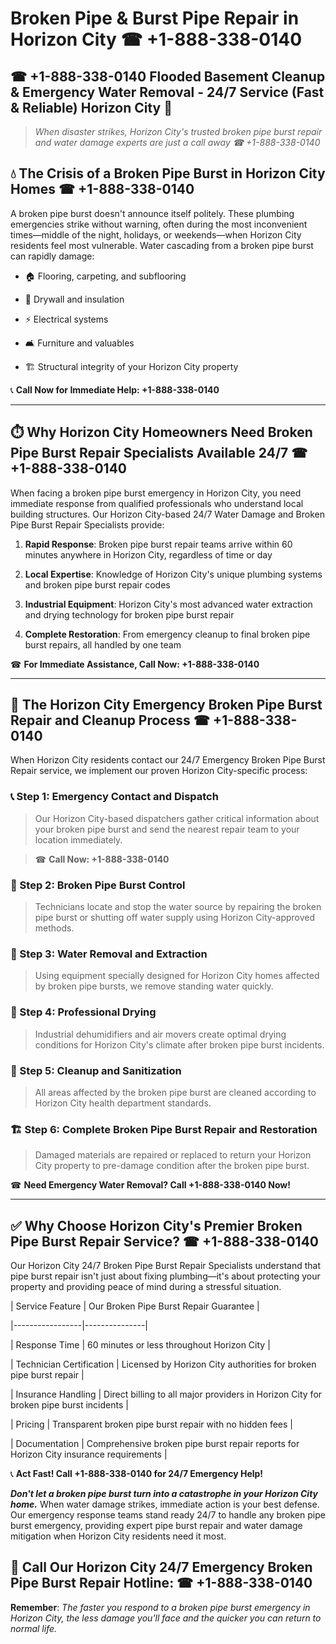 # Broken Pipe & Burst Pipe Repair in Horizon City ☎ +1-888-338-0140  
## ☎ +1-888-338-0140 Flooded Basement Cleanup & Emergency Water Removal - 24/7 Service (Fast & Reliable) Horizon City 🚨  

> *When disaster strikes, Horizon City's trusted broken pipe burst repair and water damage experts are just a call away ☎ +1-888-338-0140*  

## 💧 The Crisis of a Broken Pipe Burst in Horizon City Homes ☎ +1-888-338-0140  

A broken pipe burst doesn't announce itself politely. These plumbing emergencies strike without warning, often during the most inconvenient times—middle of the night, holidays, or weekends—when Horizon City residents feel most vulnerable. Water cascading from a broken pipe burst can rapidly damage:  

* 🏠 Flooring, carpeting, and subflooring  
* 🧱 Drywall and insulation  
* ⚡ Electrical systems  
* 🛋️ Furniture and valuables  
* 🏗️ Structural integrity of your Horizon City property  

📞 **Call Now for Immediate Help: +1-888-338-0140**  

---  

## ⏱️ Why Horizon City Homeowners Need Broken Pipe Burst Repair Specialists Available 24/7 ☎ +1-888-338-0140  

When facing a broken pipe burst emergency in Horizon City, you need immediate response from qualified professionals who understand local building structures. Our Horizon City-based 24/7 Water Damage and Broken Pipe Burst Repair Specialists provide:  

1. **Rapid Response**: Broken pipe burst repair teams arrive within 60 minutes anywhere in Horizon City, regardless of time or day  
2. **Local Expertise**: Knowledge of Horizon City's unique plumbing systems and broken pipe burst repair codes  
3. **Industrial Equipment**: Horizon City's most advanced water extraction and drying technology for broken pipe burst repair  
4. **Complete Restoration**: From emergency cleanup to final broken pipe burst repairs, all handled by one team  

☎ **For Immediate Assistance, Call Now: +1-888-338-0140**  

---  

## 🔧 The Horizon City Emergency Broken Pipe Burst Repair and Cleanup Process ☎ +1-888-338-0140  

When Horizon City residents contact our 24/7 Emergency Broken Pipe Burst Repair service, we implement our proven Horizon City-specific process:  

### 📞 Step 1: Emergency Contact and Dispatch  
> Our Horizon City-based dispatchers gather critical information about your broken pipe burst and send the nearest repair team to your location immediately.  
> ☎ **Call Now: +1-888-338-0140**  

### 🚿 Step 2: Broken Pipe Burst Control  
> Technicians locate and stop the water source by repairing the broken pipe burst or shutting off water supply using Horizon City-approved methods.  

### 🌊 Step 3: Water Removal and Extraction  
> Using equipment specially designed for Horizon City homes affected by broken pipe bursts, we remove standing water quickly.  

### 💨 Step 4: Professional Drying  
> Industrial dehumidifiers and air movers create optimal drying conditions for Horizon City's climate after broken pipe burst incidents.  

### 🧼 Step 5: Cleanup and Sanitization  
> All areas affected by the broken pipe burst are cleaned according to Horizon City health department standards.  

### 🏗️ Step 6: Complete Broken Pipe Burst Repair and Restoration  
> Damaged materials are repaired or replaced to return your Horizon City property to pre-damage condition after the broken pipe burst.  

☎ **Need Emergency Water Removal? Call +1-888-338-0140 Now!**  

---  

## ✅ Why Choose Horizon City's Premier Broken Pipe Burst Repair Service? ☎ +1-888-338-0140  

Our Horizon City 24/7 Broken Pipe Burst Repair Specialists understand that pipe burst repair isn't just about fixing plumbing—it's about protecting your property and providing peace of mind during a stressful situation.  

| Service Feature | Our Broken Pipe Burst Repair Guarantee |  
|-----------------|---------------|  
| Response Time | 60 minutes or less throughout Horizon City |  
| Technician Certification | Licensed by Horizon City authorities for broken pipe burst repair |  
| Insurance Handling | Direct billing to all major providers in Horizon City for broken pipe burst incidents |  
| Pricing | Transparent broken pipe burst repair with no hidden fees |  
| Documentation | Comprehensive broken pipe burst repair reports for Horizon City insurance requirements |  

📞 **Act Fast! Call +1-888-338-0140 for 24/7 Emergency Help!**  

***Don't let a broken pipe burst turn into a catastrophe in your Horizon City home.*** When water damage strikes, immediate action is your best defense. Our emergency response teams stand ready 24/7 to handle any broken pipe burst emergency, providing expert pipe burst repair and water damage mitigation when Horizon City residents need it most.  

## 📱 Call Our Horizon City 24/7 Emergency Broken Pipe Burst Repair Hotline: ☎ +1-888-338-0140  

**Remember**: *The faster you respond to a broken pipe burst emergency in Horizon City, the less damage you'll face and the quicker you can return to normal life.*